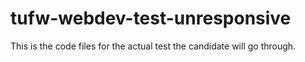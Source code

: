 # tufw-webdev-test-unresponsive
This is the code files for the actual test the candidate will go through. 
